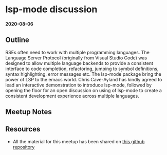# lsp-mode discussion
#### 2020-08-06

## Outline
RSEs often need to work with multiple programming languages. The Language Server Protocol (originally from Visual Studio Code) was designed to allow multiple language backends to provide a consistent interface to code completion, refactoring, jumping to symbol definitions, syntax highlighting, error messages etc. The lsp-mode package bring the power of LSP to the emacs world. Chris Cave-Ayland has kindly agreed to lead an interactive demonstration to introduce lsp-mode, followed by opening the floor for an open discussion on using of lsp-mode to create a consistent development experience across multiple languages.

## Meetup Notes

## Resources
- All the material for this meetup has been shared on [this github repository](https://github.com/cc-a/lsp-mode-demo)
